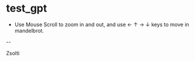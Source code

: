 # test_gpt

- Use Mouse Scroll to zoom in and out, and use &#8592; &#8593; &#8594; &#8595; keys to move in mandelbrot.

--

Zsolti
